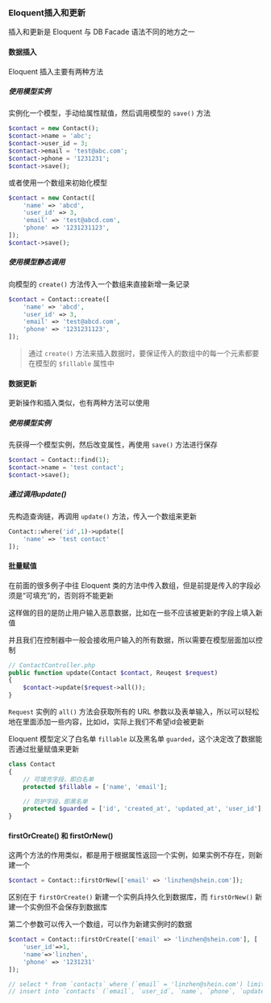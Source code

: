 ### Eloquent插入和更新

插入和更新是 Eloquent 与 DB Facade 语法不同的地方之一

#### 数据插入

Eloquent 插入主要有两种方法

##### 使用模型实例

实例化一个模型，手动给属性赋值，然后调用模型的 `save()` 方法

```PHP
$contact = new Contact();
$contact->name = 'abc';
$contact->user_id = 3;
$contact->email = 'test@abc.com';
$contact->phone = '1231231';
$contact->save();
```

或者使用一个数组来初始化模型

```PHP
$contact = new Contact([
    'name' => 'abcd',
    'user_id' => 3,
    'email' => 'test@abcd.com',
    'phone' => '1231231123',
]);
$contact->save();
```

##### 使用模型静态调用

向模型的 `create()` 方法传入一个数组来直接新增一条记录

```PHP
$contact = Contact::create([
    'name' => 'abcd',
    'user_id' => 3,
    'email' => 'test@abcd.com',
    'phone' => '1231231123',
]);
```

> 通过 `create()` 方法来插入数据时，要保证传入的数组中的每一个元素都要在模型的 `$fillable` 属性中

#### 数据更新

更新操作和插入类似，也有两种方法可以使用

##### 使用模型实例

先获得一个模型实例，然后改变属性，再使用 `save()` 方法进行保存

```PHP
$contact = Contact::find(1);
$contact->name = 'test contact';
$contact->save();
```

##### 通过调用update()

先构造查询链，再调用 `update()` 方法，传入一个数组来更新

```PHP
Contact::where('id',1)->update([
    'name' => 'test contact'
]);
```

#### 批量赋值 

在前面的很多例子中往 Eloquent 类的方法中传入数组，但是前提是传入的字段必须是“可填充”的，否则将不能更新

这样做的目的是防止用户输入恶意数据，比如在一些不应该被更新的字段上填入新值

并且我们在控制器中一般会接收用户输入的所有数据，所以需要在模型层面加以控制

```PHP
// ContactController.php
public function update(Contact $contact, Reuqest $request)
{
    $contact->update($request->all());
}
```

`Request` 实例的 `all()` 方法会获取所有的 URL 参数以及表单输入，所以可以轻松地在里面添加一些内容，比如id，实际上我们不希望id会被更新

Eloquent 模型定义了白名单 `fillable` 以及黑名单 `guarded`，这个决定改了数据能否通过批量赋值来更新

```PHP
class Contact
{
    // 可填充字段，即白名单
    protected $fillable = ['name', 'email'];

    // 防护字段，即黑名单
    protected $guarded = ['id', 'created_at', 'updated_at', 'user_id'];
}
```

#### firstOrCreate() 和 firstOrNew()

这两个方法的作用类似，都是用于根据属性返回一个实例，如果实例不存在，则新建一个

```PHP
$contact = Contact::firstOrNew(['email' => 'linzhen@shein.com']);
```

区别在于 `firstOrCreate()` 新建一个实例兵持久化到数据库，而 `firstOrNew()` 新建一个实例但不会保存到数据库

第二个参数可以传入一个数组，可以作为新建实例时的数据

```PHP
$contact = Contact::firstOrCreate(['email' => 'linzhen@shein.com'], [
    'user_id'=>1,
    'name'=>'linzhen',
    'phone' => '1231231'
]);

// select * from `contacts` where (`email` = 'linzhen@shein.com') limit 1 
// insert into `contacts` (`email`, `user_id`, `name`, `phone`, `updated_at`, `created_at`) values ('linzhen@shein.com', 1, 'linzhen', '1231231', '2019-01-26 06:19:05', '2019-01-26 06:19:05');
```
